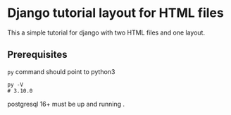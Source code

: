 # Django tutorial layout for HTML files 

This a simple tutorial for django with two HTML files and one layout.

## Prerequisites

`py` command should point to python3

```shell
py -V
# 3.10.0
```

postgresql 16+ must be up and running
.